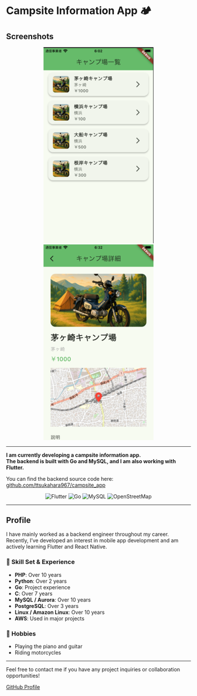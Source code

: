 # Campsite Information App 🏕️

## Screenshots

<p align="center">
  <img src="https://github.com/ttsukahara967/campsite_app/raw/main/img/screenshot/s1.png" alt="App Screenshot 1" width="300"/>
  <img src="https://github.com/ttsukahara967/campsite_app/raw/main/img/screenshot/s2.png" alt="App Screenshot 2" width="300"/>
</p>

---

**I am currently developing a campsite information app.  
The backend is built with Go and MySQL, and I am also working with Flutter.**

You can find the backend source code here:  
[github.com/ttsukahara967/campsite_app](https://github.com/ttsukahara967/campsite_app)


<p align="center">
  <img src="https://img.shields.io/badge/Flutter-02569B?logo=flutter&logoColor=white" alt="Flutter"/>
  <img src="https://img.shields.io/badge/Go-00ADD8?logo=go&logoColor=white" alt="Go"/>
  <img src="https://img.shields.io/badge/MySQL-4479A1?logo=mysql&logoColor=white" alt="MySQL"/>
  <img src="https://img.shields.io/badge/OpenStreetMap-7EBC6F?logo=openstreetmap&logoColor=white" alt="OpenStreetMap"/>
</p>

---

## Profile

I have mainly worked as a backend engineer throughout my career.  
Recently, I’ve developed an interest in mobile app development and am actively learning Flutter and React Native.

### 🔧 Skill Set & Experience

- **PHP**: Over 10 years
- **Python**: Over 2 years
- **Go**: Project experience
- **C**: Over 7 years
- **MySQL / Aurora**: Over 10 years
- **PostgreSQL**: Over 3 years
- **Linux / Amazon Linux**: Over 10 years
- **AWS**: Used in major projects

### 🎵 Hobbies
- Playing the piano and guitar
- Riding motorcycles

---

Feel free to contact me if you have any project inquiries or collaboration opportunities!

[GitHub Profile](https://github.com/ttsukahara967)
